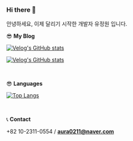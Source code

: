 ### Hi there 👋

안녕하세요, 이제 달리기 시작한
개발자 유정원 입니다.


😎 <b>My Blog</b>

[![Velog's GitHub stats](https://velog-readme-stats.vercel.app/api/badge?name=oceanyu)](https://velog.io/@oceanyu/posts) <p>
[![Velog's GitHub stats](https://velog-readme-stats.vercel.app/api/list?name=oceanyu)](https://velog.io/@oceanyu/posts) 

<br>

😎 <b>Languages</b>

[![Top Langs](https://github-readme-stats.vercel.app/api/top-langs/?username=deepoceanvibe)](https://github.com/anuraghazra/github-readme-stats)

<br>

📞 <b>Contact</b>

+82 10-2311-0554 / <b>aura0211@naver.com</b>
